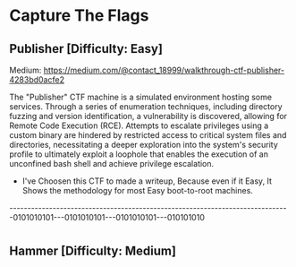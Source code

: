 # Capture The Flags

## Publisher [Difficulty: Easy] 
Medium: https://medium.com/@contact_18999/walkthrough-ctf-publisher-4283bd0acfe2 

The "Publisher" CTF machine is a simulated environment hosting some services. Through a series of enumeration techniques, including directory fuzzing and version identification, a vulnerability is discovered, allowing for Remote Code Execution (RCE). Attempts to escalate privileges using a custom binary are hindered by restricted access to critical system files and directories, necessitating a deeper exploration into the system's security profile to ultimately exploit a loophole that enables the execution of an unconfined bash shell and achieve privilege escalation.

- I've Choosen this CTF to made a writeup, Because even if it Easy, It Shows the methodology for most Easy boot-to-root machines.

------------------------------------------------------------------------------0101010101---0101010101---0101010101---010101010
#

## Hammer [Difficulty: Medium]
